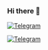 ### Hi there 👋

[![Telegram](https://img.shields.io/badge/Telegram-%40alisanskiy-blue.svg)](https://t.me/alisanskiy)

[![Telegram](https://img.shields.io/badge/Telegram-%40alisanskiy-blue?logo=telegram)](https://t.me/alisanskiy)

<!--
**moretobasco/moretobasco** is a ✨ _special_ ✨ repository because its `README.md` (this file) appears on your GitHub profile.

Here are some ideas to get you started:

- 🔭 I’m currently working on ...
- 🌱 I’m currently learning ...
- 👯 I’m looking to collaborate on ...
- 🤔 I’m looking for help with ...
- 💬 Ask me about ...
- 📫 How to reach me: ...
- 😄 Pronouns: ...
- ⚡ Fun fact: ...
-->
